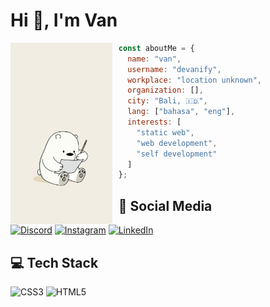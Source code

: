 <!-- <h1 align="center">Hi 👋, I'm Van<h1/> -->
# Hi 👋, I'm Van
 
<img 
  src="IceBear.jpg" 
  alt="functional programming is the right way"
  style="margin-right : 10px "
  align="left" 
  height="290px"
/>

```javascript
const aboutMe = {
  name: "van",
  username: "devanify",
  workplace: "location unknown",
  organization: [],
  city: "Bali, 🇮🇩",
  lang: ["bahasa", "eng"],
  interests: [
    "static web",
    "web development",
    "self development"
  ]
};
```
## 🔗 Social Media 
[![Discord](https://img.shields.io/badge/Discord-%237289DA.svg?logo=discord&logoColor=white)](https://discord.gg/https://discord.gg/EBWbHCJqtV) [![Instagram](https://img.shields.io/badge/Instagram-%23E4405F.svg?logo=Instagram&logoColor=white)](https://instagram.com/yanevannn) [![LinkedIn](https://img.shields.io/badge/LinkedIn-%230077B5.svg?logo=linkedin&logoColor=white)](https://linkedin.com/in/devanify) 
<!-- [![Stack Overflow](https://img.shields.io/badge/-Stackoverflow-FE7A16?logo=stack-overflow&logoColor=white)](https://stackoverflow.com/users/22048699) [![Twitter](https://img.shields.io/badge/Twitter-%231DA1F2.svg?logo=Twitter&logoColor=white)](https://twitter.com/devanify) -->

## 💻 Tech Stack
![CSS3](https://img.shields.io/badge/css3-%231572B6.svg?style=for-the-badge&logo=css3&logoColor=white) ![HTML5](https://img.shields.io/badge/html5-%23E34F26.svg?style=for-the-badge&logo=html5&logoColor=white) 
<!-- 
![JavaScript](https://img.shields.io/badge/javascript-%23323330.svg?style=for-the-badge&logo=javascript&logoColor=%23F7DF1E) ![PHP](https://img.shields.io/badge/php-%23777BB4.svg?style=for-the-badge&logo=php&logoColor=white) ![Markdown](https://img.shields.io/badge/markdown-%23000000.svg?style=for-the-badge&logo=markdown&logoColor=white) ![Bootstrap](https://img.shields.io/badge/bootstrap-%23563D7C.svg?style=for-the-badge&logo=bootstrap&logoColor=white) ![TailwindCSS](https://img.shields.io/badge/tailwindcss-%2338B2AC.svg?style=for-the-badge&logo=tailwind-css&logoColor=white) ![Nginx](https://img.shields.io/badge/nginx-%23009639.svg?style=for-the-badge&logo=nginx&logoColor=white) ![MySQL](https://img.shields.io/badge/mysql-%2300f.svg?style=for-the-badge&logo=mysql&logoColor=white) 	![Figma](https://img.shields.io/badge/figma-%23F24E1E.svg?style=for-the-badge&logo=figma&logoColor=white) ![LINUX](https://img.shields.io/badge/Linux-FCC624?style=for-the-badge&logo=linux&logoColor=black) ![Trello](https://img.shields.io/badge/Trello-%23026AA7.svg?style=for-the-badge&logo=Trello&logoColor=white)
-->

<!-- 
 Disable for Now
## 📊 GitHub Stats:

![](https://github-readme-stats.vercel.app/api?username=devanify&theme=default&hide_border=false&include_all_commits=false&count_private=false)<br/>
![](https://github-readme-streak-stats.herokuapp.com/?user=devanify&theme=default&hide_border=false)<br/>
![](https://github-readme-stats.vercel.app/api/top-langs/?username=devanify&theme=default&hide_border=false&include_all_commits=false&count_private=false&layout=compact)
---
[![](https://visitcount.itsvg.in/api?id=devanify&icon=6&color=0)](https://visitcount.itsvg.in) -->

